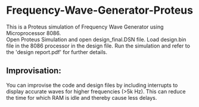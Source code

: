 # Frequency-Wave-Generator-Proteus
This is a Proteus simulation of Frequency Wave Generator using Microprocessor 8086.  
Open Proteus Simulation and open design_final.DSN file. Load design.bin file in the 8086 processor in the design file. Run the simulation and refer to the 'design report.pdf' for further details.
## Improvisation:
You can improvise the code and design files by including interrupts to display accurate waves for higher frequencies (>5k Hz). This can reduce the time for which RAM is idle and thereby cause less delays.
